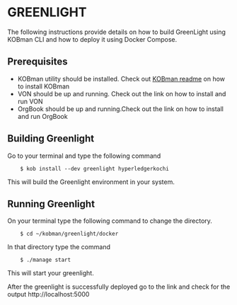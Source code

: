 # GREENLIGHT
The following instructions provide details on how to build GreenLight using KOBman CLI and how to deploy it using Docker Compose. 

## Prerequisites
* KOBman utility should be installed. Check out <a href="https://github.com/EtricKombat/KOBman/blob/master/README.md">KOBman  readme</a> on how to install KOBman   
* VON should be up and running. Check out the link on how to install and run VON
* OrgBook should be up and running.Check out the link on how to install and run OrgBook

## Building Greenlight

Go to your terminal and type the following command

        $ kob install --dev greenlight hyperledgerkochi

This will build the Greenlight environment in your system.

## Running Greenlight

On your terminal type the following command to change the directory.

        $ cd ~/kobman/greenlight/docker
        
In that directory type the command

        $ ./manage start

This will start your greenlight.

After the greenlight is successfully deployed go to the link and check for the output
 http://localhost:5000
        




